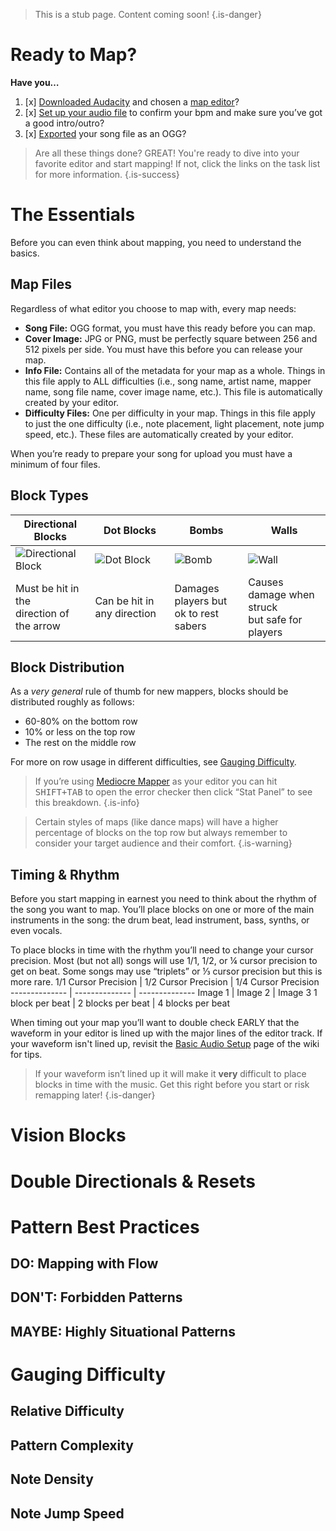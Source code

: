 <!-- TITLE: Basic Mapping -->
<!-- SUBTITLE: A quick summary of Basic Mapping -->

> This is a stub page. Content coming soon!
{.is-danger}
# Ready to Map?
**Have you…**
1. [x] [Downloaded Audacity](https://www.audacityteam.org/) and chosen a [map editor](/mapping#map-editing-resources)?
2. [x] [Set up your audio file](/mapping/basic-audio) to confirm your bpm and make sure you’ve got a good intro/outro?
3. [x] [Exported](/mapping/basic-audio#exporting) your song file as an OGG?

>Are all these things done? GREAT! You're ready to dive into your favorite editor and start mapping! If not, click the links on the task list for more information.
{.is-success}
# The Essentials
Before you can even think about mapping, you need to understand the basics.
## Map Files
Regardless of what editor you choose to map with, every map needs:

* **Song File:** OGG format, you must have this ready before you can map.
* **Cover Image:** JPG or PNG, must be perfectly square between 256 and 512 pixels per side. You must have this before you can release your map.
* **Info File:** Contains all of the metadata for your map as a whole. Things in this file apply to ALL difficulties (i.e., song name, artist name, mapper name, song file name, cover image name, etc.). This file is automatically created by your editor.
* **Difficulty Files:** One per difficulty in your map. Things in this file apply to just the one difficulty (i.e., note placement, light placement, note jump speed, etc.). These files are automatically created by your editor.

When you’re ready to prepare your song for upload you must have a minimum of four files.
## Block Types
Directional Blocks | Dot Blocks | Bombs | Walls
-------------- | -------------- | -------------- | --------------
![Directional Block](https://i.imgur.com/lYn2dp7.png?1) | ![Dot Block](https://i.imgur.com/dHwvAxi.png?1) | ![Bomb](https://i.imgur.com/5urqS7x.png?1) | ![Wall](https://i.imgur.com/fgkJLAf.png?1)
Must be hit in the<br />direction of the arrow | Can be hit in any direction | Damages players but<br />ok to rest sabers | Causes damage when struck<br />but safe for players
## Block Distribution
As a *very general* rule of thumb for new mappers, blocks should be distributed roughly as follows:

* 60-80% on the bottom row
* 10% or less on the top row
* The rest on the middle row

For more on row usage in different difficulties, see [Gauging Difficulty](/mapping/basic-mapping#gauging-difficulty).

>If you’re using [Mediocre Mapper](/mapping/mediocre-mapper) as your editor you can hit <kbd>SHIFT+TAB</kbd> to open the error checker then click “Stat Panel” to see this breakdown.
{.is-info} 

>Certain styles of maps (like dance maps) will have a higher percentage of blocks on the top row but always remember to consider your target audience and their comfort.
{.is-warning}

## Timing & Rhythm
Before you start mapping in earnest you need to think about the rhythm of the song you want to map. You’ll place blocks on one or more of the main instruments in the song: the drum beat, lead instrument, bass, synths, or even vocals. 

To place blocks in time with the rhythm you’ll need to change your cursor precision. Most (but not all) songs will use 1/1, 1/2, or ¼ cursor precision to get on beat. Some songs may use “triplets” or ⅓ cursor precision but this is more rare.
1/1 Cursor Precision | 1/2 Cursor Precision | 1/4 Cursor Precision
-------------- | -------------- | --------------
Image 1 | Image 2 | Image 3
1 block per beat | 2 blocks per beat | 4 blocks per beat

When timing out your map you’ll want to double check EARLY that the waveform in your editor is lined up with the major lines of the editor track. If your waveform isn't lined up, revisit the [Basic Audio Setup](/mapping/basic-audio) page of the wiki for tips.
>If your waveform isn’t lined up it will make it **very** difficult to place blocks in time with the music. Get this right before you start or risk remapping later!
{.is-danger}
# Vision Blocks
# Double Directionals & Resets
# Pattern Best Practices
## DO: Mapping with Flow
## DON'T: Forbidden Patterns
## MAYBE: Highly Situational Patterns
# Gauging Difficulty
## Relative Difficulty
## Pattern Complexity
## Note Density
## Note Jump Speed